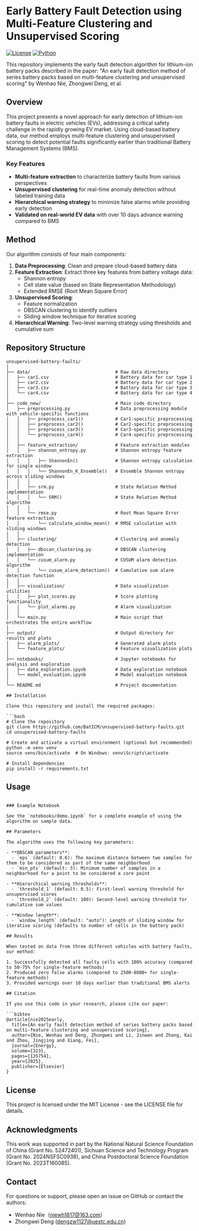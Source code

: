 # Early Battery Fault Detection using Multi-Feature Clustering and Unsupervised Scoring

[![License](https://img.shields.io/github/license/BatICM/unsupervised-battery-faults)](https://github.com/BatICM/unsupervised-battery-faults/blob/main/LICENSE)
[![Python](https://img.shields.io/badge/python-3.7+-blue.svg)](https://www.python.org/downloads/)

This repository implements the early fault detection algorithm for lithium-ion battery packs described in the paper: "An early fault detection method of series battery packs based on multi-feature clustering and unsupervised scoring" by Wenhao Nie, Zhongwei Deng, et al.

## Overview

This project presents a novel approach for early detection of lithium-ion battery faults in electric vehicles (EVs), addressing a critical safety challenge in the rapidly growing EV market. Using cloud-based battery data, our method employs multi-feature clustering and unsupervised scoring to detect potential faults significantly earlier than traditional Battery Management Systems (BMS).

### Key Features

- **Multi-feature extraction** to characterize battery faults from various perspectives
- **Unsupervised clustering** for real-time anomaly detection without labeled training data
- **Hierarchical warning strategy** to minimize false alarms while providing early detection
- **Validated on real-world EV data** with over 10 days advance warning compared to BMS

## Method

Our algorithm consists of four main components:

1. **Data Preprocessing**: Clean and prepare cloud-based battery data
2. **Feature Extraction**: Extract three key features from battery voltage data:
   - Shannon entropy
   - Cell state value (based on State Representation Methodology)
   - Extended RMSE (Root Mean Square Error)
3. **Unsupervised Scoring**: 
   - Feature normalization
   - DBSCAN clustering to identify outliers
   - Sliding window technique for iterative scoring
4. **Hierarchical Warning**: Two-level warning strategy using thresholds and cumulative sum

## Repository Structure

```
unsupervised-battery-faults/
│
├── data/                                # Raw data directory
│   ├── car1.csv                         # Battery data for car type 1
│   ├── car2.csv                         # Battery data for car type 2
│   ├── car3.csv                         # Battery data for car type 3
│   └── car4.csv                         # Battery data for car type 4
│
├── code_new/                            # Main code directory
│   ├── preprocessing.py                 # Data preprocessing module with vehicle-specific functions
│   │   ├── preprocess_car1()            # Car1-specific preprocessing
│   │   ├── preprocess_car2()            # Car2-specific preprocessing 
│   │   ├── preprocess_car3()            # Car3-specific preprocessing
│   │   └── preprocess_car4()            # Car4-specific preprocessing
│   │
│   ├── feature_extraction/              # Feature extraction modules
│   │   ├── shannon_entropy.py           # Shannon entropy feature extraction
│   │   │   ├── ShannonEn()              # Shannon entropy calculation for single window
│   │   │   └── ShannonEn_K_Ensemble()   # Ensemble Shannon entropy across sliding windows
│   │   │
│   │   ├── srm.py                       # State Relation Method implementation
│   │   │   └── SRM()                    # State Relation Method algorithm
│   │   │
│   │   └── rmse.py                      # Root Mean Square Error feature extraction
│   │       └── calculate_window_mean()  # RMSE calculation with sliding windows
│   │
│   ├── clustering/                      # Clustering and anomaly detection
│   │   ├── dbscan_clustering.py         # DBSCAN clustering implementation
│   │   └── cusum_alarm.py               # CUSUM alarm detection algorithm
│   │       └── cusum_alarm_detection()  # Cumulative sum alarm detection function
│   │
│   ├── visualization/                   # Data visualization utilities
│   │   ├── plot_scores.py               # Score plotting functionality
│   │   └── plot_alarms.py               # Alarm visualization
│   │
│   └── main.py                          # Main script that orchestrates the entire workflow
│
├── output/                              # Output directory for results and plots
│   ├── alarm_plots/                     # Generated alarm plots
│   └── feature_plots/                   # Feature visualization plots
│
├── notebooks/                           # Jupyter notebooks for analysis and exploration
│   ├── data_exploration.ipynb           # Data exploration notebook
│   └── model_evaluation.ipynb           # Model evaluation notebook
│
└── README.md                            # Project documentation

## Installation

Clone this repository and install the required packages:

```bash
# Clone the repository
git clone https://github.com/BatICM/unsupervised-battery-faults.git
cd unsupervised-battery-faults

# Create and activate a virtual environment (optional but recommended)
python -m venv venv
source venv/bin/activate  # On Windows: venv\Scripts\activate

# Install dependencies
pip install -r requirements.txt
```

## Usage
```

### Example Notebook

See the `notebooks/demo.ipynb` for a complete example of using the algorithm on sample data.

## Parameters

The algorithm uses the following key parameters:

- **DBSCAN parameters**:
  - `eps` (default: 0.6): The maximum distance between two samples for them to be considered as part of the same neighborhood
  - `min_pts` (default: 3): Minimum number of samples in a neighborhood for a point to be considered a core point

- **Hierarchical warning thresholds**:
  - `threshold_1` (default: 0.5): First-level warning threshold for unsupervised scores
  - `threshold_2` (default: 100): Second-level warning threshold for cumulative sum values

- **Window length**:
  - `window_length` (default: "auto"): Length of sliding window for iterative scoring (defaults to number of cells in the battery pack)

## Results

When tested on data from three different vehicles with battery faults, our method:

1. Successfully detected all faulty cells with 100% accuracy (compared to 50-75% for single-feature methods)
2. Produced zero false alarms (compared to 2500-8000+ for single-feature methods)
3. Provided warnings over 10 days earlier than traditional BMS alerts

## Citation

If you use this code in your research, please cite our paper:

```bibtex
@article{nie2025early,
  title={An early fault detection method of series battery packs based on multi-feature clustering and unsupervised scoring},
  author={Nie, Wenhao and Deng, Zhongwei and Li, Jinwen and Zhang, Kai and Zhou, Jingjing and Xiang, Fei},
  journal={Energy},
  volume={323},
  pages={135754},
  year={2025},
  publisher={Elsevier}
}
```

## License

This project is licensed under the MIT License - see the LICENSE file for details.

## Acknowledgments

This work was supported in part by the National Natural Science Foundation of China (Grant No. 52472401), Sichuan Science and Technology Program (Grant No. 2024NSFSC0938), and China Postdoctoral Science Foundation (Grant No. 2023T160085).

## Contact

For questions or support, please open an issue on GitHub or contact the authors:
- Wenhao Nie（niewh1817@163.com）
- Zhongwei Deng (dengzw1127@uestc.edu.cn)
